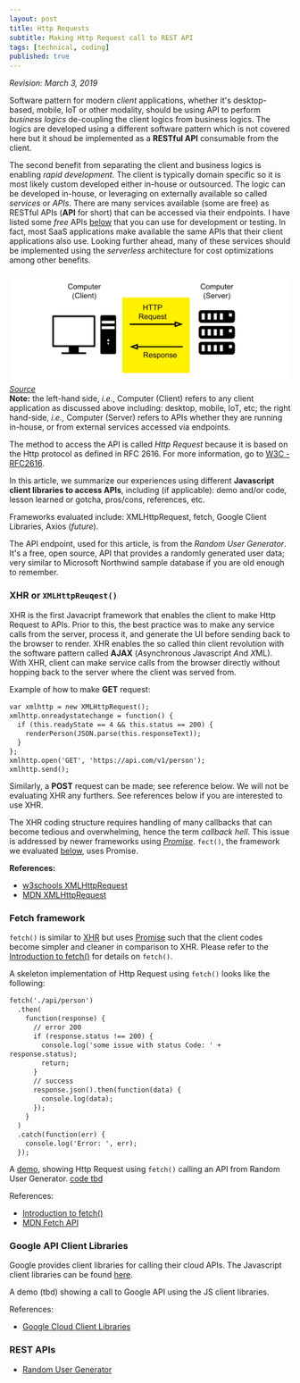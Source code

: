 ```yaml
---
layout: post
title: Http Requests
subtitle: Making Http Request call to REST API
tags: [technical, coding]
published: true
---
```

*Revision: March 3, 2019*

Software pattern for modern *client* applications, whether it's desktop-based, 
mobile, IoT or other modality, should be using API to perform *business logics* 
de-coupling the client logics from business logics. 
The logics are developed using a different software pattern which is not 
covered here but it shoud be implemented as a **RESTful API** consumable from
the client.

The second benefit from separating the client and business logics is enabling
*rapid development*. The client is typically domain specific so it is most
likely custom developed either in-house or outsourced. The logic can be 
developed in-house, or leveraging on externally available so called *services* 
or *APIs*. There are many services available (some are free) as RESTful APIs 
(**API** for short) that can be accessed via their endpoints.
I have listed some *free* APIs [below](#apis) that you can use for development
or testing.
In fact, most SaaS applications make available the same APIs that their 
client applications also use. Looking further ahead, many of these services
should be implemented using the *serverless* architecture for cost 
optimizations among other benefits.

![Http Requests](/img/http-requests.png)
[*Source*](https://www.testingexcellence.com/page/5/)  
**Note:** the left-hand side, *i.e.*, Computer (Client) refers to any client
application as discussed above including: desktop, mobile, IoT, etc;
the right hand-side, *i.e.,* Computer (Server) refers to APIs whether they are
running in-house, or from external services accessed via endpoints.  

The method to access the API is called *Http Request* because it is based on 
the Http protocol as defined in RFC 2616. For more information, go to 
[W3C - RFC2616](https://www.w3.org/Protocols/rfc2616/rfc2616.html).

In this article, we summarize our experiences using different 
**Javascript client libraries to access APIs**, including (if applicable): 
demo and/or code, lesson learned or gotcha, pros/cons, references, etc.

Frameworks evaluated include: XMLHttpRequest, fetch, Google Client Libraries,
Axios (*future*).

The API endpoint, used for this article, is from the *Random User Generator*.
It's a free, open source, API that provides a randomly generated user data; 
very similar to Microsoft Northwind sample database if you are old enough to
remember.


### <a name="xhr"></a>XHR or <code>XMLHttpReuqest()</code>
XHR is the first Javacript framework that enables the client to make 
Http Request to APIs. Prior to this, the best practice was to make any
service calls from the server, process it, and generate the UI before 
sending back to the browser to render. XHR enables the so called thin client 
revolution with the software pattern called 
**AJAX** (*A*synchronous *J*avascript *A*nd *X*ML). With XHR, client can make 
service calls from the browser directly without hopping back to the server
where the client was served from.   

Example of how to make **GET** request:

~~~
var xmlhttp = new XMLHttpRequest();
xmlhttp.onreadystatechange = function() {
  if (this.readyState == 4 && this.status == 200) {
    renderPerson(JSON.parse(this.responseText));
  }
};
xmlhttp.open('GET', 'https://api.com/v1/person');
xmlhttp.send();
~~~

Similarly, a **POST** request can be made; see reference below. 
We will not be evaluating XHR any furthers. See references below if you are
interested to use XHR.  

The XHR coding structure requires handling of many callbacks that can become
tedious and overwhelming, hence the term *callback hell*. This issue is
addressed by newer frameworks using 
[*Promise*](https://developers.google.com/web/fundamentals/primers/promises).
<code>fect()</code>, the framework we evaluated [below](#fetch), uses Promise.

**References:**
- [w3schools XMLHttpRequest](https://www.w3schools.com/xml/xml_http.asp)
- [MDN XMLHttpRequest](https://developer.mozilla.org/en-US/docs/Web/API/XMLHttpRequest)


### <a name="fetch"></a>Fetch framework
<code>fetch()</code> is similar to [XHR](#xhr) but uses 
[Promise](https://developers.google.com/web/fundamentals/primers/promises) 
such that the client codes become simpler and cleaner in comparison to XHR.
Please refer to the 
[Introduction to fetch()](https://developers.google.com/web/updates/2015/03/introduction-to-fetch)
for details on <code>fetch()</code>.

A skeleton implementation of Http Request using <code>fetch()</code> looks
like the following:

~~~
fetch('./api/person')
  .then(
    function(response) {
      // error 200
      if (response.status !== 200) {
        console.log('some issue with status Code: ' + response.status);
        return;
      }
      // success
      response.json().then(function(data) {
        console.log(data);
      });
    }
  )
  .catch(function(err) {
    console.log('Error: ', err);
  });
~~~

A [demo](/prj2rest), showing Http Request using <code>fetch()</code> 
calling an API from Random User Generator. [code tbd]()

References:
- [Introduction to fetch()](https://developers.google.com/web/updates/2015/03/introduction-to-fetch)
- [MDN Fetch API](https://developer.mozilla.org/en-US/docs/Web/API/Fetch_API) 


### <a name="gcp"></a>Google API Client Libraries 
Google provides client libraries for calling their cloud APIs.
The Javascript client libraries can be found [here](https://developers.google.com/api-client-library/javascript/start/start-js).

A demo (tbd) showing a call to Google API using the JS client libraries. 

References:
- [Google Cloud Client Libraries](https://cloud.google.com/apis/docs/cloud-client-libraries)


### <a name="apis"></a>REST APIs
- [Random User Generator](https://randomuser.me/)